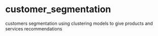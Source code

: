 # customer_segmentation
customers segmentation using clustering models to give products and services recommendations
